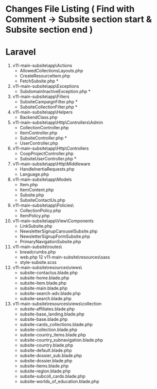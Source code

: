 # Changes File Listing ( Find with Comment  -> Subsite section start & Subsite section end )
# Laravel
1. v11-main-subsite\app\Actions
    - AllowedCollectionsLayouts.php
    - CreateResourceItem.php
    - FetchSubsite.php *
2. v11-main-subsite\app\Exceptions
    - SubdomainInactiveException.php *
3. v11-main-subsite\app\Filters
    - SubsiteCampaignFilter.php *
    - SubsiteCollectionFilter.php *
4. v11-main-subsite\app\Helpers
    - BackendClass.php
5. v11-main-subsite\app\Http\Controllers\Admin
    - CollectionController.php
    - ItemController.php
    - SubsiteController.php *
    - UserController.php
6. v11-main-subsite\app\Http\Controllers
    - CoopProjectController.php
    - SubsiteUserController.php *
7. v11-main-subsite\app\Http\Middleware
    - HandleInertiaRequests.php
    - Language.php
8. v11-main-subsite\app\Models
    - Item.php
    - ItemContent.php
    - Subsite.php
    - SubsiteContactUs.php
9. v11-main-subsite\app\Policies\
    - CollectionPolicy.php
    - ItemPolicy.php
10. v11-main-subsite\app\View\Components
    - LinkSubsite.php
    - NewsletterSignupCarouselSubsite.php
    - NewsletterSignupFormSubsite.php
    - PrimaryNavigationSubsite.php
11. v11-main-subsite\routes\
    - breadcrumbs.php
    - web.php
12 v11-main-subsite\resources\sass
    - style-subsite.scss
13. v11-main-subsite\resources\views\
    - subsite-contactus.blade.php
    - subsite-home.blade.php
    - subsite-item.blade.php
    - subsite-main.blade.php
    - subsite-search-adv.blade.php
    - subsite-search.blade.php
14. v11-main-subsite\resources\views\collection
    - subsite-affiliates.blade.php
    - subsite-base_landing.blade.php
    - subsite-base.blade.php
    - subsite-cards_collections.blade.php
    - subsite-collection.blade.php
    - subsite-country_items.blade.php
    - subsite-country_subnavigation.blade.php
    - subsite-country.blade.php
    - subsite-default.blade.php
    - subsite-dossier_sub.blade.php
    - subsite-dossier.blade.php
    - subsite-items.blade.php
    - subsite-region.blade.php
    - subsite-subcoll_cards.blade.php
    - subsite-worlds_of_education.blade.php
